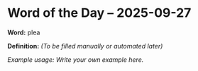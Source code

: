 # Word of the Day – 2025-09-27

**Word:** plea

**Definition:** _(To be filled manually or automated later)_

*Example usage:* _Write your own example here._
